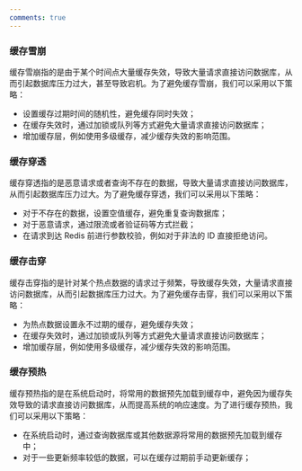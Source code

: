 ```yaml
---
comments: true
---
```


### 缓存雪崩

缓存雪崩指的是由于某个时间点大量缓存失效，导致大量请求直接访问数据库，从而引起数据库压力过大，甚至导致宕机。为了避免缓存雪崩，我们可以采用以下策略：

- 设置缓存过期时间的随机性，避免缓存同时失效；
- 在缓存失效时，通过加锁或队列等方式避免大量请求直接访问数据库；
- 增加缓存层，例如使用多级缓存，减少缓存失效的影响范围。

### 缓存穿透

缓存穿透指的是恶意请求或者查询不存在的数据，导致大量请求直接访问数据库，从而引起数据库压力过大。为了避免缓存穿透，我们可以采用以下策略：

- 对于不存在的数据，设置空值缓存，避免重复查询数据库；
- 对于恶意请求，通过限流或者验证码等方式拦截；
- 在请求到达 Redis 前进行参数校验，例如对于非法的 ID 直接拒绝访问。

### 缓存击穿

缓存击穿指的是针对某个热点数据的请求过于频繁，导致缓存失效，大量请求直接访问数据库，从而引起数据库压力过大。为了避免缓存击穿，我们可以采用以下策略：

- 为热点数据设置永不过期的缓存，避免缓存失效；
- 在缓存失效时，通过加锁或队列等方式避免大量请求直接访问数据库；
- 增加缓存层，例如使用多级缓存，减少缓存失效的影响范围。

### 缓存预热

缓存预热指的是在系统启动时，将常用的数据预先加载到缓存中，避免因为缓存失效导致的请求直接访问数据库，从而提高系统的响应速度。为了进行缓存预热，我们可以采用以下策略：

- 在系统启动时，通过查询数据库或其他数据源将常用的数据预先加载到缓存中；
- 对于一些更新频率较低的数据，可以在缓存过期前手动更新缓存；